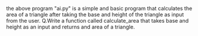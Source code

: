 the above program "ai.py" is a simple and basic program that calculates the area of a triangle after taking the base and height of the triangle as input from the user.
Q.Write a function called calculate_area that takes base and height as an input and returns and area of a triangle.
